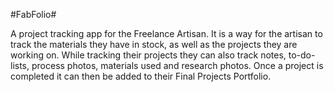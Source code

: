#FabFolio#

A project tracking app for the Freelance Artisan. It is a way for the artisan to track the materials they have in stock, as well as the projects they are working on. While tracking their projects they can also track notes, to-do-lists, process photos, materials used and research photos. Once a project is completed it can then be added to their Final Projects Portfolio.
